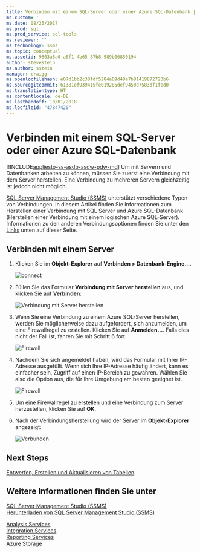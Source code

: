 ```yaml
---
title: Verbinden mit einem SQL-Server oder einer Azure SQL-Datenbank | Microsoft-Dokumentation
ms.custom: ''
ms.date: 08/25/2017
ms.prod: sql
ms.prod_service: sql-tools
ms.reviewer: ''
ms.technology: ssms
ms.topic: conceptual
ms.assetid: 9803a8a0-a8f1-4b65-87b8-989b06850194
author: stevestein
ms.author: sstein
manager: craigg
ms.openlocfilehash: e07d1bb2c38fdf5284a09d49a7b81419872720b6
ms.sourcegitcommit: 61381ef939415fe019285def9450d7583df1fed0
ms.translationtype: HT
ms.contentlocale: de-DE
ms.lasthandoff: 10/01/2018
ms.locfileid: "47847420"
---
```

# <a name="connect-to-a-sql-server-or-azure-sql-database"></a>Verbinden mit einem SQL-Server oder einer Azure SQL-Datenbank
[!INCLUDE[appliesto-ss-asdb-asdw-pdw-md](../../includes/appliesto-ss-asdb-asdw-pdw-md.md)]
Um mit Servern und Datenbanken arbeiten zu können, müssen Sie zuerst eine Verbindung mit dem Server herstellen. Eine Verbindung zu mehreren Servern gleichzeitig ist jedoch nicht möglich.

[SQL Server Management Studio (SSMS)](../download-sql-server-management-studio-ssms.md) unterstützt verschiedene Typen von Verbindungen. In diesem Artikel finden Sie Informationen zum Herstellen einer Verbindung mit SQL Server und Azure SQL-Datenbank (Herstellen einer Verbindung mit einem logischen Azure SQL-Server). Informationen zu den anderen Verbindungsoptionen finden Sie unter den [Links](#see-also) unten auf dieser Seite.
  
## <a name="connecting-to-a-server"></a>Verbinden mit einem Server  

1. Klicken Sie im **Objekt-Explorer** auf **Verbinden &gt; Datenbank-Engine…**.

   ![connect](../media/connect-to-server/connect-db-engine.png)

1. Füllen Sie das Formular **Verbindung mit Server herstellen** aus, und klicken Sie auf **Verbinden**:

   ![Verbindung mit Server herstellen](../media/connect-to-server/connect.png)

1. Wenn Sie eine Verbindung zu einem Azure SQL-Server herstellen, werden Sie möglicherweise dazu aufgefordert, sich anzumelden, um eine Firewallregel zu erstellen. Klicken Sie auf **Anmelden…**. Falls dies nicht der Fall ist, fahren Sie mit Schritt 6 fort.

   ![Firewall](../media/connect-to-server/firewall-rule-sign-in.png)

1. Nachdem Sie sich angemeldet haben, wird das Formular mit Ihrer IP-Adresse ausgefüllt. Wenn sich Ihre IP-Adresse häufig ändert, kann es einfacher sein, Zugriff auf einen IP-Bereich zu gewähren. Wählen Sie also die Option aus, die für Ihre Umgebung am besten geeignet ist. 

   ![Firewall](../media/connect-to-server/new-firewall-rule.png)

1. Um eine Firewallregel zu erstellen und eine Verbindung zum Server herzustellen, klicken Sie auf **OK**.

1. Nach der Verbindungsherstellung wird der Server im **Objekt-Explorer** angezeigt:

   ![Verbunden](../media/connect-to-server/connected.png)

## <a name="next-steps"></a>Next Steps

[Entwerfen, Erstellen und Aktualisieren von Tabellen](../visual-db-tools/design-tables-visual-database-tools.md)

## <a name="see-also"></a>Weitere Informationen finden Sie unter

[SQL Server Management Studio (SSMS)](../sql-server-management-studio-ssms.md)  
[Herunterladen von SQL Server Management Studio (SSMS)](../download-sql-server-management-studio-ssms.md)

[Analysis Services](https://docs.microsoft.com/sql/analysis-services/instances/connect-to-analysis-services)  
[Integration Services](https://docs.microsoft.com/sql/integration-services/sql-server-integration-services)  
[Reporting Services](https://docs.microsoft.com/sql/reporting-services/tools/connect-to-a-report-server-in-management-studio)  
[Azure Storage](../f1-help/connect-to-microsoft-azure-storage.md)  
